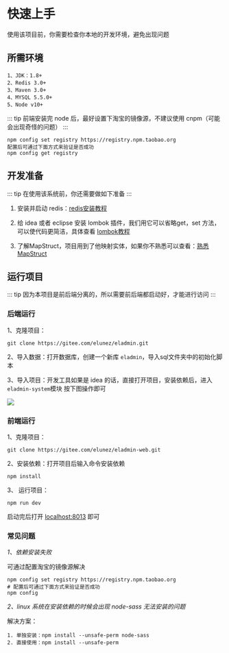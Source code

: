 # 快速上手
使用该项目前，你需要检查你本地的开发环境，避免出现问题
## 所需环境
```
1、JDK：1.8+
2、Redis 3.0+
3、Maven 3.0+
4、MYSQL 5.5.0+
5、Node v10+
```

::: tip
前端安装完 node 后，最好设置下淘宝的镜像源，不建议使用 cnpm（可能会出现奇怪的问题）
:::

```
npm config set registry https://registry.npm.taobao.org
配置后可通过下面方式来验证是否成功
npm config get registry
```
## 开发准备
::: tip
在使用该系统前，你还需要做如下准备
:::
1. 安装并启动 redis：[redis安装教程](http://www.runoob.com/redis/redis-install.html)

2. 给 idea 或者 eclipse 安装 lombok 插件，我们用它可以省略get，set 方法，可以使代码更简洁，具体查看 [lombok教程](https://www.ydyno.com/archives/1147.html)

3. 了解MapStruct，项目用到了他映射实体，如果你不熟悉可以查看：[熟悉MapStruct](https://www.jianshu.com/p/3f20ca1a93b0)

## 运行项目
::: tip
因为本项目是前后端分离的，所以需要前后端都启动好，才能进行访问
:::

### 后端运行
1、克隆项目：
```
git clone https://gitee.com/elunez/eladmin.git
```

2、导入数据：打开数据库，创建一个新库 `eladmin`，导入sql文件夹中的初始化脚本

3、导入项目：开发工具如果是 idea 的话，直接打开项目，安装依赖后，进入 `eladmin-system`模块 按下图操作即可

![](https://i.loli.net/2019/03/28/5c9c95866dc63.png)

### 前端运行
1、克隆项目：
```
git clone https://gitee.com/elunez/eladmin-web.git
``` 

2、安装依赖：打开项目后输入命令安装依赖
```
npm install
```

3、 运行项目：
```
npm run dev
```
启动完后打开 [localhost:8013](localhost:8013) 即可

### 常见问题
*1、依赖安装失败*

可通过配置淘宝的镜像源解决
```
npm config set registry https://registry.npm.taobao.org
# 配置后可通过下面方式来验证是否成功
npm config
```
*2、linux 系统在安装依赖的时候会出现 node-sass 无法安装的问题*

解决方案：
```
1. 单独安装：npm install --unsafe-perm node-sass 
2. 直接使用：npm install --unsafe-perm
```
